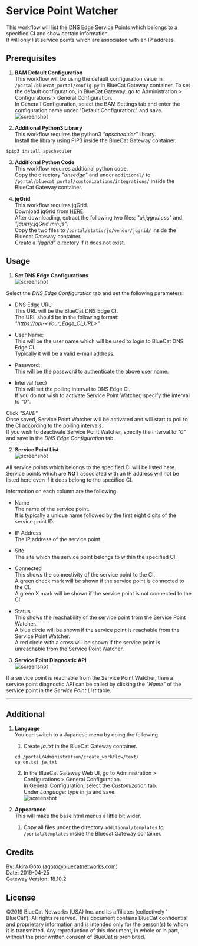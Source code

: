 # Service Point Watcher
This workflow will list the DNS Edge Service Points which belongs to a specified CI and show certain information.  
It will only list service points which are associated with an IP address.  


## Prerequisites
1. **BAM Default Configuration**  
This workflow will be using the default configuration value in `/portal/bluecat_portal/config.py` in BlueCat Gateway container.  To set the default configuration, in BlueCat Gateway, go to Administration > Configurations > General Configuration.  
In Genera l Configuration, select the BAM Settings tab and enter the configuration name under "Default Configuration:" and save.  
![screenshot](img/BAM_default_settings.jpg?raw=true "BAM_default_settings")  

2. **Additional Python3 Library**  
This workflow requires the python3 *"apscheduler"* library.  
Install the library using PIP3 inside the BlueCat Gateway container.
```
$pip3 install apscheduler

```  

3. **Additional Python Code**  
This workflow requires addtional python code.  
Copy the directory *"dnsedge"* and under `additional/` to `/portal/bluecat_portal/customizations/integrations/` inside the BlueCat Gateway container.  

4. **jqGrid**  
This workflow requires jqGrid.  
Download jqGrid from [HERE](http://www.trirand.com/blog/?page_id=6).  
After downloading, extract the following two files: *"ui.jqgrid.css"* and *"jquery.jqGrid.min.js"*.  
Copy the two files to `/portal/static/js/vendor/jqgrid/` inside the Bluecat Gateway container.  
Create a *"jqgrid"* directory if it does not exist.   


## Usage   

1. **Set DNS Edge Configurations**  
![screenshot](img/sp_watcher1.jpg?raw=true "sp_watcher1")   

Select the *DNS Edge Configuration* tab and set the following parameters:  
- DNS Edge URL:  
This URL will be the BlueCat DNS Edge CI.  
The URL should be in the following format:  
*"https://api-<Your_Edge_CI_URL>"*  

- User Name:  
This will be the user name which will be used to login to BlueCat DNS Edge CI.  
Typically it will be a valid e-mail address.  

- Password:  
This will be the password to authenticate the above user name.  

- Interval (sec)  
This will set the polling interval to DNS Edge CI.  
If you do not wish to activate Service Point Watcher, specify the interval to *"0"*.

Click *"SAVE"*   
Once saved, Service Point Watcher will be activated and will start to poll to the CI according to the polling intervals.  
If you wish to deactivate Service Point Watcher, specify the interval to *"0"* and save in the *DNS Edge Configuration* tab.  

2. **Service Point List**  
![screenshot](img/sp_watcher2.jpg?raw=true "sp_watcher2")   

All service points which belongs to the specified CI will be listed here.  
Service points which are **NOT** associated with an IP address will not be listed here even if it does belong to the specified CI.  

Information on each column are the following.  
- Name  
The name of the service point.  
It is typically a unique name followed by the first eight digits of the service point ID.   

- IP Address  
The IP address of the service point.  

- Site  
The site which the service point belongs to within the specified CI.  

- Connected  
This shows the connectivity of the service point to the CI.  
A green check mark will be shown if the service point is connected to the CI.  
A green X mark will be shown if the service point is not connected to the CI.  

- Status  
This shows the reachability of the service point from the Service Point Watcher.  
A blue circle will be shown if the service point is reachable from the Service Point Watcher.  
A red circle with a cross will be shown if the service point is unreachable from the Service Point Watcher.  

3. **Service Point Diagnostic API**  
![screenshot](img/sp_watcher3.jpg?raw=true "sp_watcher3")  

If a service point is reachable from the Service Point Watcher, then a service point diagnostic API can be called by clicking the *"Name"* of the service point in the *Service Point List* table.  


---

## Additional   

1. **Language**  
You can switch to a Japanese menu by doing the following.  
    1. Create *ja.txt* in the BlueCat Gateway container.  
    ```
    cd /portal/Administration/create_workflow/text/  
    cp en.txt ja.txt  
    ```  
    2. In the BlueCat Gateway Web UI, go to Administration > Configurations > General Configuration.   
    In General Configuration, select the *Customization* tab.  
    Under *Language:* type in `ja` and save.  
    ![screenshot](img/langauge_ja.jpg?raw=true "langauge_ja")  

2. **Appearance**  
This will make the base html menus a little bit wider.  
    1. Copy all files under the directory `additional/templates` to `/portal/templates` inside the Bluecat Gateway container.



## Credits  
By: Akira Goto (agoto@bluecatnetworks.com)  
Date: 2019-04-25  
Gateway Version: 18.10.2

## License
©2019 BlueCat Networks (USA) Inc. and its affiliates (collectively ‘ BlueCat’). All rights reserved. This document contains BlueCat confidential and proprietary information and is intended only for the person(s) to whom it is transmitted. Any reproduction of this document, in whole or in part, without the prior written consent of BlueCat is prohibited.
